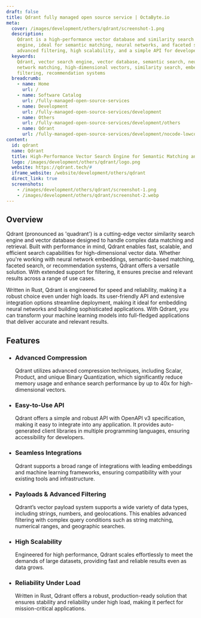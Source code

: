 ```yaml
---
draft: false
title: Qdrant fully managed open source service | OctaByte.io
meta:
  cover: /images/development/others/qdrant/screenshot-1.png
  description:
    Qdrant is a high-performance vector database and similarity search
    engine, ideal for semantic matching, neural networks, and faceted search. It offers
    advanced filtering, high scalability, and a simple API for developers.
  keywords:
    Qdrant, vector search engine, vector database, semantic search, neural
    network matching, high-dimensional vectors, similarity search, embeddings, advanced
    filtering, recommendation systems
  breadcrumb:
    - name: Home
      url: /
    - name: Software Catalog
      url: /fully-managed-open-source-services
    - name: Development
      url: /fully-managed-open-source-services/development
    - name: Others
      url: /fully-managed-open-source-services/development/others
    - name: Qdrant
      url: /fully-managed-open-source-services/development/nocode-lowcode/qdrant
content:
  id: qdrant
  name: Qdrant
  title: High-Performance Vector Search Engine for Semantic Matching and Recommendations
  logo: /images/development/others/qdrant/logo.png
  website: https://qdrant.tech/#
  iframe_website: /website/development/others/qdrant
  direct_link: true
  screenshots:
    - /images/development/others/qdrant/screenshot-1.png
    - /images/development/others/qdrant/screenshot-2.webp
---
```


## Overview

Qdrant (pronounced as 'quadrant') is a cutting-edge vector similarity search engine and vector database designed to handle complex data matching and retrieval. Built with performance in mind, Qdrant enables fast, scalable, and efficient search capabilities for high-dimensional vector data. Whether you're working with neural network embeddings, semantic-based matching, faceted search, or recommendation systems, Qdrant offers a versatile solution. With extended support for filtering, it ensures precise and relevant results across a range of use cases.

Written in Rust, Qdrant is engineered for speed and reliability, making it a robust choice even under high loads. Its user-friendly API and extensive integration options streamline deployment, making it ideal for embedding neural networks and building sophisticated applications. With Qdrant, you can transform your machine learning models into full-fledged applications that deliver accurate and relevant results.

## Features

- ### Advanced Compression

  Qdrant utilizes advanced compression techniques, including Scalar, Product, and unique Binary Quantization, which significantly reduce memory usage and enhance search performance by up to 40x for high-dimensional vectors.

- ### Easy-to-Use API

  Qdrant offers a simple and robust API with OpenAPI v3 specification, making it easy to integrate into any application. It provides auto-generated client libraries in multiple programming languages, ensuring accessibility for developers.

- ### Seamless Integrations

  Qdrant supports a broad range of integrations with leading embeddings and machine learning frameworks, ensuring compatibility with your existing tools and infrastructure.

- ### Payloads & Advanced Filtering

  Qdrant’s vector payload system supports a wide variety of data types, including strings, numbers, and geolocations. This enables advanced filtering with complex query conditions such as string matching, numerical ranges, and geographic searches.

- ### High Scalability

  Engineered for high performance, Qdrant scales effortlessly to meet the demands of large datasets, providing fast and reliable results even as data grows.

- ### Reliability Under Load

  Written in Rust, Qdrant offers a robust, production-ready solution that ensures stability and reliability under high load, making it perfect for mission-critical applications.

